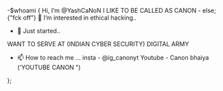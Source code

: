 -$whoami
{
Hi, I’m @YashCaNoN
I LIKE TO BE CALLED AS CANON <SO CALL ME AS CANON>- 
else;
{"fck off"}
👀 I’m interested in ethical hacking..
- 🌱 Just started..

WANT TO SERVE AT (INDIAN CYBER SECURITY) DIGITAL ARMY


- 📫 How to reach me ...
insta - @ig_canonyt
Youtube - Canon bhaiya ('YOUTUBE CANON ")

};
<!---
YashCaNoN/YashCaNoN is a ✨ special ✨ repository because its `README.md` (this file) appears on your GitHub profile.
You can click the Preview link to take a look at your changes.
--->
